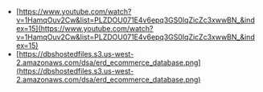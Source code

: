 - [https://www.youtube.com/watch?v=1HamqOuv2Cw&list=PLZDOU071E4v6epq3GS0IqZicZc3xwwBN_&index=15](https://www.youtube.com/watch?v=1HamqOuv2Cw&list=PLZDOU071E4v6epq3GS0IqZicZc3xwwBN_&index=15)
- [https://dbshostedfiles.s3.us-west-2.amazonaws.com/dsa/erd_ecommerce_database.png](https://dbshostedfiles.s3.us-west-2.amazonaws.com/dsa/erd_ecommerce_database.png)

